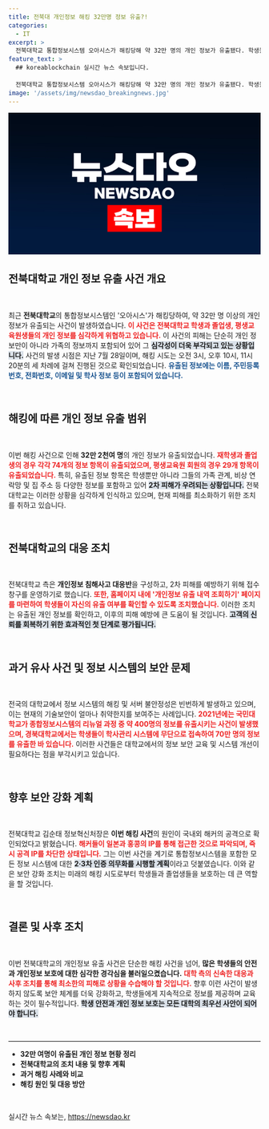 ```yaml
---
title: 전북대 개인정보 해킹 32만명 정보 유출?!
categories:
  - IT
excerpt: >
  전북대학교 통합정보시스템 오아시스가 해킹당해 약 32만 명의 개인 정보가 유출됐다. 학생들의 가족 관계와 연락처까지 포함된 심각한 사태로, 대학 측은 즉각 대응팀을 구성하고 피해 최소화를 위해 노력 중이다.
feature_text: >
  ## koreablockchain 실시간 뉴스 속보입니다.

  전북대학교 통합정보시스템 오아시스가 해킹당해 약 32만 명의 개인 정보가 유출됐다. 학생들의 가족 관계와 연락처까지 포함된 심각한 사태로, 대학 측은 즉각 대응팀을 구성하고 피해 최소화를 위해 노력 중이다.
image: '/assets/img/newsdao_breakingnews.jpg'
---
```


<p><img src="/assets/img/newsdao_breakingnews.jpg" alt="koreablockchain 속보" /></p>

<h2 data-ke-size="size26">전북대학교 개인 정보 유출 사건 개요</h2>

<p data-ke-size="size16">&nbsp;</p>

<p>최근 <b>전북대학교</b>의 통합정보시스템인 '오아시스'가 해킹당하여, 약 32만 명 이상의 개인 정보가 유출되는 사건이 발생하였습니다. <b><span style="color: #ee2323;">이 사건은 전북대학교 학생과 졸업생, 평생교육원생들의 개인 정보를 심각하게 위협하고 있습니다.</span></b>  이 사건의 피해는 단순히 개인 정보만이 아니라 가족의 정보까지 포함되어 있어 그 <b><span style="background-color: #21538527;">심각성이 더욱 부각되고 있는 상황입니다.</span></b> 사건의 발생 시점은 지난 7월 28일이며, 해킹 시도는 오전 3시, 오후 10시, 11시 20분의 세 차례에 걸쳐 진행된 것으로 확인되었습니다. <b><span style="color: #1a5490;">유출된 정보에는 이름, 주민등록번호, 전화번호, 이메일 및 학사 정보 등이 포함되어 있습니다.</span></b></p>

<p data-ke-size="size16">&nbsp;</p>

<h2 data-ke-size="size26">해킹에 따른 개인 정보 유출 범위</h2>

<p data-ke-size="size16">&nbsp;</p>

<p>이번 해킹 사건으로 인해 <b>32만 2천여 명</b>의 개인 정보가 유출되었습니다. <b><span style="color: #ee2323;">재학생과 졸업생의 경우 각각 74개의 정보 항목이 유출되었으며, 평생교육원 회원의 경우 29개 항목이 유출되었습니다.</span></b> 특히, 유출된 정보 항목은 학생뿐만 아니라 그들의 가족 관계, 비상 연락망 및 집 주소 등 다양한 정보를 포함하고 있어 <b><span style="background-color: #21538527;">2차 피해가 우려되는 상황입니다.</span></b> 전북대학교는 이러한 상황을 심각하게 인식하고 있으며, 현재 피해를 최소화하기 위한 조치를 취하고 있습니다.</p>

<p data-ke-size="size16">&nbsp;</p>

<h2 data-ke-size="size26">전북대학교의 대응 조치</h2>

<p data-ke-size="size16">&nbsp;</p>

<p>전북대학교 측은 <b>개인정보 침해사고 대응반</b>을 구성하고, 2차 피해를 예방하기 위해 접수 창구를 운영하기로 했습니다. <b><span style="color: #ee2323;">또한, 홈페이지 내에 '개인정보 유출 내역 조회하기' 페이지를 마련하여 학생들이 자신의 유출 여부를 확인할 수 있도록 조치했습니다.</span></b> 이러한 조치는 유출된 개인 정보를 확인하고, 이후의 피해 예방에 큰 도움이 될 것입니다. <b><span style="background-color: #21538527;">고객의 신뢰를 회복하기 위한 효과적인 첫 단계로 평가됩니다.</span></b></p>

<p data-ke-size="size16">&nbsp;</p>

<h2 data-ke-size="size26">과거 유사 사건 및 정보 시스템의 보안 문제</h2>

<p data-ke-size="size16">&nbsp;</p>

<p>전국의 대학교에서 정보 시스템의 해킹 및 서버 불안정성은 빈번하게 발생하고 있으며, 이는 현재의 기술보안이 얼마나 취약한지를 보여주는 사례입니다. <b><span style="color: #ee2323;">2021년에는 국민대학교가 종합정보시스템의 리뉴얼 과정 중 약 400명의 정보를 유출시키는 사건이 발생했으며, 경북대학교에서는 학생들이 학사관리 시스템에 무단으로 접속하여 70만 명의 정보를 유출한 바 있습니다.</span></b> 이러한 사건들은 대학교에서의 정보 보안 교육 및 시스템 개선이 필요하다는 점을 부각시키고 있습니다.</p>

<p data-ke-size="size16">&nbsp;</p>

<h2 data-ke-size="size26">향후 보안 강화 계획</h2>

<p data-ke-size="size16">&nbsp;</p>

<p>전북대학교 김순태 정보혁신처장은 <b>이번 해킹 사건</b>의 원인이 국내외 해커의 공격으로 확인되었다고 밝혔습니다. <b><span style="color: #ee2323;">해커들이 일본과 홍콩의 IP를 통해 접근한 것으로 파악되며, 즉시 공격 IP를 차단한 상태입니다.</span></b> 그는 이번 사건을 계기로 통합정보시스템을 포함한 모든 정보 시스템에 대한 <b><span style="background-color: #21538527;">2·3차 인증 의무화를 시행할 계획</span></b>이라고 덧붙였습니다. 이와 같은 보안 강화 조치는 미래의 해킹 시도로부터 학생들과 졸업생들을 보호하는 데 큰 역할을 할 것입니다.</p>

<p data-ke-size="size16">&nbsp;</p>

<h2 data-ke-size="size26">결론 및 사후 조치</h2>

<p data-ke-size="size16">&nbsp;</p>

<p>이번 전북대학교의 개인정보 유출 사건은 단순한 해킹 사건을 넘어, <b>많은 학생들의 안전과 개인정보 보호에 대한 심각한 경각심을 불러일으켰습니다.</b> <b><span style="color: #ee2323;">대학 측의 신속한 대응과 사후 조치를 통해 최소한의 피해로 상황을 수습해야 할 것입니다.</span></b> 향후 이런 사건이 발생하지 않도록 보안 체계를 더욱 강화하고, 학생들에게 지속적으로 정보를 제공하며 교육하는 것이 필수적입니다. <b><span style="background-color: #21538527;">학생 안전과 개인 정보 보호는 모든 대학의 최우선 사안이 되어야 합니다.</span></b></p>

<p data-ke-size="size16">&nbsp;</p>

<hr style="border-top: 1px solid #ccc;">

<ul>
    <li><b>32만 여명이 유출된 개인 정보 현황 정리</b></li>
    <li><b>전북대학교의 조치 내용 및 향후 계획</b></li>
    <li><b>과거 해킹 사례와 비교</b></li>
    <li><b>해킹 원인 및 대응 방안</b></li>
</ul>

<p data-ke-size="size16">&nbsp;</p>
실시간 뉴스 속보는, <a href="https://newsdao.kr" rel="dofollow">https://newsdao.kr</a>


